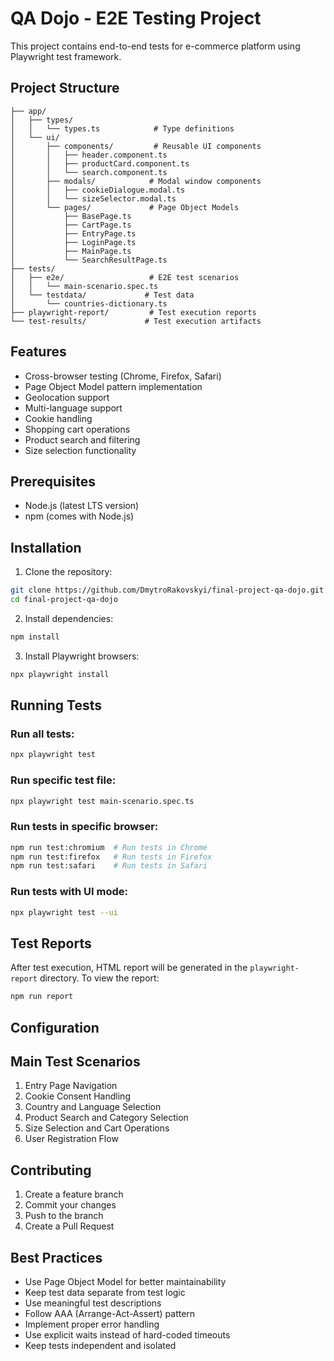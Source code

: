 # QA Dojo - E2E Testing Project

This project contains end-to-end tests for e-commerce platform using Playwright test framework.

## Project Structure

```
├── app/
│   ├── types/
│   │   └── types.ts            # Type definitions
│   └── ui/
│       ├── components/         # Reusable UI components
│       │   ├── header.component.ts
│       │   ├── productCard.component.ts
│       │   └── search.component.ts
│       ├── modals/            # Modal window components
│       │   ├── cookieDialogue.modal.ts
│       │   └── sizeSelector.modal.ts
│       └── pages/             # Page Object Models
│           ├── BasePage.ts
│           ├── CartPage.ts
│           ├── EntryPage.ts
│           ├── LoginPage.ts
│           ├── MainPage.ts
│           └── SearchResultPage.ts
├── tests/
│   ├── e2e/                   # E2E test scenarios
│   │   └── main-scenario.spec.ts
│   └── testdata/             # Test data
│       └── countries-dictionary.ts
├── playwright-report/         # Test execution reports
└── test-results/             # Test execution artifacts
```

## Features

- Cross-browser testing (Chrome, Firefox, Safari)
- Page Object Model pattern implementation
- Geolocation support
- Multi-language support
- Cookie handling
- Shopping cart operations
- Product search and filtering
- Size selection functionality

## Prerequisites

- Node.js (latest LTS version)
- npm (comes with Node.js)

## Installation

1. Clone the repository:

```bash
git clone https://github.com/DmytroRakovskyi/final-project-qa-dojo.git
cd final-project-qa-dojo
```

2. Install dependencies:

```bash
npm install
```

3. Install Playwright browsers:

```bash
npx playwright install
```

## Running Tests

### Run all tests:

```bash
npx playwright test
```

### Run specific test file:

```bash
npx playwright test main-scenario.spec.ts
```

### Run tests in specific browser:

```bash
npm run test:chromium  # Run tests in Chrome
npm run test:firefox   # Run tests in Firefox
npm run test:safari    # Run tests in Safari
```

### Run tests with UI mode:

```bash
npx playwright test --ui
```

## Test Reports

After test execution, HTML report will be generated in the `playwright-report` directory. To view the report:

```bash
npm run report
```

## Configuration

## Main Test Scenarios

1. Entry Page Navigation
2. Cookie Consent Handling
3. Country and Language Selection
4. Product Search and Category Selection
5. Size Selection and Cart Operations
6. User Registration Flow

## Contributing

1. Create a feature branch
2. Commit your changes
3. Push to the branch
4. Create a Pull Request

## Best Practices

- Use Page Object Model for better maintainability
- Keep test data separate from test logic
- Use meaningful test descriptions
- Follow AAA (Arrange-Act-Assert) pattern
- Implement proper error handling
- Use explicit waits instead of hard-coded timeouts
- Keep tests independent and isolated
